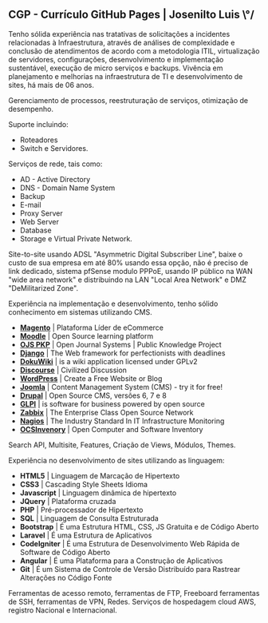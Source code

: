 ## CGP - Currículo GitHub Pages | Josenilto Luis \°/

Tenho sólida experiência nas tratativas de solicitações a incidentes relacionadas à Infraestrutura, através de análises de complexidade e conclusão de atendimentos de acordo com a metodologia ITIL, virtualização de servidores, configurações, desenvolvimento e implementação sustentável, execução de micro serviços e backups. Vivência em planejamento e melhorias na infraestrutura de TI e desenvolvimento de sites, há mais de 06 anos.

Gerenciamento de processos, reestruturação de serviços, otimização de desempenho. 
  
Suporte incluindo: 
  
* Roteadores 
* Switch e Servidores. 
  
Serviços de rede, tais como: 
  
* AD - Active Directory 
* DNS - Domain Name System 
* Backup
* E-mail
* Proxy Server
* Web Server
* Database
* Storage e Virtual Private Network.

Site-to-site usando ADSL "Asymmetric Digital Subscriber Line", baixe o custo de sua empresa em até 80% usando essa opção, não é preciso de link dedicado, sistema pfSense modulo PPPoE, usando IP público na WAN "wide area network" e distribuindo na LAN "Local Area Network" e DMZ "DeMilitarized Zone".

Experiência na implementação e desenvolvimento, tenho sólido conhecimento em sistemas utilizando CMS. 

* **[Magento](https://magento.com/tech-resources/download)** | Plataforma Líder de eCommerce
* **[Moodle](https://download.moodle.org/)** | Open Source learning platform
* **[OJS PKP](https://pkp.sfu.ca/ojs/ojs_download/)** | Open Journal Systems | Public Knowledge Project 
* **[Django](https://www.djangoproject.com/download/)** | The Web framework for perfectionists with deadlines
* **[DokuWiki](https://download.dokuwiki.org/)** | is a wiki application licensed under GPLv2
* **[Discourse](https://github.com/josenilto/discourse-1)** | Civilized Discussion
* **[WordPress](https://wordpress.org/download/)** | Create a Free Website or Blog
* **[Joomla](https://downloads.joomla.org/)** | Content Management System (CMS) - try it for free!
* **[Drupal](https://www.drupal.org/download)** | Open Source CMS, versões 6, 7 e 8
* **[GLPI](https://glpi-project.org/downloads/)** | is software for business powered by open source
* **[Zabbix](https://www.zabbix.com/download)** | The Enterprise Class Open Source Network
* **[Nagios](https://www.nagios.org/downloads/)** | The Industry Standard In IT Infrastructure Monitoring
* **[OCSInvenory](https://ocsinventory-ng.org/?page_id=1548&lang=en)** | Open Computer and Software Inventory

Search API, Multisite, Features, Criação de Views, Módulos, Themes.

Experiência no desenvolvimento de sites utilizando as linguagem: 

* **HTML5** | Linguagem de Marcação de Hipertexto
* **CSS3** | Cascading Style Sheets Idioma
* **Javascript** | Linguagem dinâmica de hipertexto
* **JQuery** | Plataforma cruzada
* **PHP** | Pré-processador de Hipertexto
* **SQL** | Linguagem de Consulta Estruturada
* **Bootstrap** | É uma Estrutura HTML, CSS, JS Gratuita e de Código Aberto
* **Laravel** | É uma Estrutura de Aplicativos
* **CodeIgniter** | É uma Estrutura de Desenvolvimento Web Rápida de Software de Código Aberto
* **Angular** | É uma Plataforma para a Construção de Aplicativos
* **Git** | É um Sistema de Controle de Versão Distribuído para Rastrear Alterações no Código Fonte

Ferramentas de acesso remoto, ferramentas de FTP, Freeboard ferramentas de SSH, ferramentas de VPN, Redes. Serviços de hospedagem cloud AWS, registro Nacional e Internacional.
